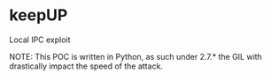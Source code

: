 keepUP
======

Local IPC exploit


NOTE: This POC is written in Python, as such under 2.7.* the GIL with drastically impact the speed of the attack.
